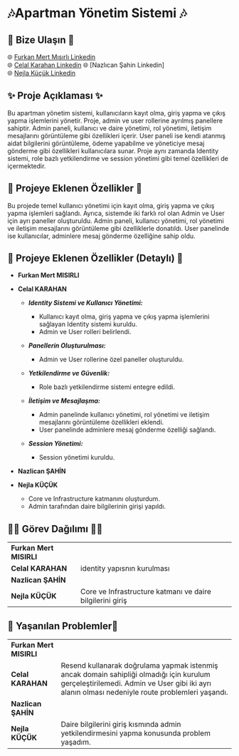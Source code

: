 # 🎶Apartman Yönetim Sistemi 🎶
## 🚨 Bize Ulaşın 🚨
🌐 [Furkan Mert Mısırlı Linkedin](http://www.linkedin.com/in/furkan-mert-mısırlı)  
🌐 [Celal Karahan Linkedin](https://www.linkedin.com/in/celal-karahan51/)
🌐 [Nazlıcan Şahin Linkedin]  
🌐 [Nejla Küçük Linkedin](https://www.linkedin.com/in/nkucuk/)

## ✨ Proje Açıklaması ✨

Bu apartman yönetim sistemi, kullanıcıların kayıt olma, giriş yapma ve çıkış yapma işlemlerini yönetir. Proje, admin ve user rollerine ayrılmış panellere sahiptir. Admin paneli, kullanıcı ve daire yönetimi, rol yönetimi, iletişim mesajlarını görüntüleme gibi özellikleri içerir. User paneli ise kendi atanmış aidat bilgilerini görüntüleme, ödeme yapabilme ve yöneticiye mesaj gönderme gibi özellikleri kullanıcılara sunar. Proje aynı zamanda Identity sistemi, role bazlı yetkilendirme ve session yönetimi gibi temel özellikleri de içermektedir.

## 📍 Projeye Eklenen Özellikler 📍
Bu projede temel kullanıcı yönetimi için kayıt olma, giriş yapma ve çıkış yapma işlemleri sağlandı. Ayrıca, sistemde iki farklı rol olan Admin ve User için ayrı paneller oluşturuldu. Admin paneli, kullanıcı yönetimi, rol yönetimi ve iletişim mesajlarını görüntüleme gibi özelliklerle donatıldı. User panelinde ise kullanıcılar, adminlere mesaj gönderme özelliğine sahip oldu.

## 📌 Projeye Eklenen Özellikler (Detaylı) 📌
- **Furkan Mert MISIRLI**
- **Celal KARAHAN**
  - ***Identity Sistemi ve Kullanıcı Yönetimi:***
    - Kullanıcı kayıt olma, giriş yapma ve çıkış yapma işlemlerini sağlayan Identity sistemi kuruldu.
    - Admin ve User rolleri belirlendi.

  - ***Panellerin Oluşturulması:***
    - Admin ve User rollerine özel paneller oluşturuldu.
  
  - ***Yetkilendirme ve Güvenlik:***
    - Role bazlı yetkilendirme sistemi entegre edildi.

  - ***İletişim ve Mesajlaşma:***
    - Admin panelinde kullanıcı yönetimi, rol yönetimi ve iletişim mesajlarını görüntüleme özellikleri eklendi.
    - User panelinde adminlere mesaj gönderme özelliği sağlandı.

  - ***Session Yönetimi:***
    - Session yönetimi kuruldu.
      
- **Nazlican ŞAHİN**
  
- **Nejla KÜÇÜK**
  - Core ve Infrastructure katmanını oluşturdum.
  - Admin tarafından daire bilgilerinin girişi yapıldı.

## 👩‍💻 Görev Dağılımı 👨‍💻
|  |  | 
| -------- | ------ | 
|**Furkan Mert MISIRLI**| |
|**Celal KARAHAN**| identity yapısnın kurulması| 
|**Nazlican ŞAHİN**| |  
|**Nejla KÜÇÜK**|Core ve Infrastructure katmanı ve daire bilgilerini giriş |


## 📛 Yaşanılan Problemler📛

|  |  | 
| -------- | ------ | 
|**Furkan Mert MISIRLI**|  |
|**Celal KARAHAN**| Resend kullanarak doğrulama yapmak istenmiş ancak domain sahipliği olmadığı için kurulum gerçeleştirilemedi. Admin ve User gibi iki ayrı alanın olması nedeniyle route problemleri yaşandı.| 
|**Nazlican ŞAHİN**| |  
|**Nejla KÜÇÜK**|Daire bilgilerini giriş kısmında admin yetkilendirmesini yapma konusunda problem yaşadım. |
